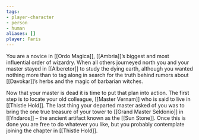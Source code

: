 ```yaml
---
tags:
- player-character
- person
- human
aliases: []
player: Faris
---
```


You are a novice in [[Ordo Magica]], [[Ambria]]’s biggest and most influential order of wizardry. When all others journeyed north you and your master stayed in [[Alberetor]] to study the dying earth, although you wanted nothing more than to tag along in search for the truth behind rumors about [[Davokar]]’s herbs and the magic of barbarian witches.

Now that your master is dead it is time to put that plan into action. The first step is to locate your old colleague, [[Master Vernam]] who is said to live in [[Thistle Hold]]. The last thing your departed master asked of you was to bring the one true treasure of your tower to [[Grand Master Seldonio]] in [[Yndaros]] – the ancient artifact known as the [[Sun Stone]]. Once this is done you are free to do whatever you like, but you probably contemplate joining the chapter in [[Thistle Hold]]. 